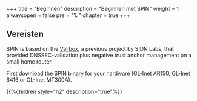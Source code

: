 +++
title = "Beginnen"
description = "Beginnen met SPIN"
weight = 1
alwaysopen = false
pre = "<b>1. </b>"
chapter = true
+++

## Vereisten

SPIN is based on the [Valibox](https://valibox.sidnlabs.nl/), a previous project by SIDN Labs, that provided
DNSSEC-validation plus negative trust anchor management on a small home router.

First download the [SPIN binary](https://valibox.sidnlabs.nl/pages/download.html) for your hardware (GL-Inet AR150, 
GL-Inet 6416 or GL-Inet MT300A).

{{%children style="h2" description="true"%}}
